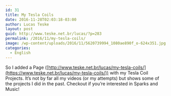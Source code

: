```yaml
---
id: 31
title: My Tesla Coils
date: 2016-11-28T02:03:18-03:00
author: Lucas Teske
layout: post
guid: http://www.teske.net.br/lucas/?p=283
permalink: /2016/11/my-tesla-coils/
image: /wp-content/uploads/2016/11/5620739994_1080ae890f_o-624x351.jpg
categories:
  - English
---
```

So I added a Page ([http://www.teske.net.br/lucas/my-tesla-coils/](https://www.teske.net.br/lucas/my-tesla-coils/)) with my Tesla Coil Projects. It&#8217;s not by far all my videos (or my attempts) but shows some of the projects I did in the past. Checkout if you&#8217;re interested in Sparks and Music!